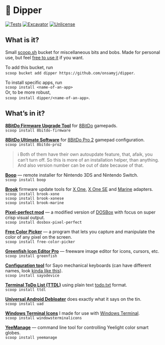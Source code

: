 # 🥣 Dipper

[![Tests](https://github.com/onsamyj/dipper/actions/workflows/ci.yml/badge.svg)](https://github.com/onsamyj/dipper/actions/workflows/ci.yml) [![Excavator](https://github.com/onsamyj/dipper/actions/workflows/excavator.yml/badge.svg)](https://github.com/onsamyj/dipper/actions/workflows/excavator.yml) [![Unlicense](https://img.shields.io/badge/Unlicense-Public_Domain-informational?logo=unlicense)](https://unlicense.org/)



## What is it?

Small [scoop.sh](https://scoop.sh/) bucket for miscellaneous bits and bobs. Made for personal use, but feel [free to use it](https://unlicense.org/) if you want.

To add this bucket, run\
`scoop bucket add dipper https://github.com/onsamyj/dipper`.

To install specific apps, run\
`scoop install <name-of-an-app>`\
Or, to be more robust,\
`scoop install dipper/<name-of-an-app>`.



## What’s in it?

**[8BitDo Firmware Upgrade Tool](https://support.8bitdo.com/firmware-updater.html)** for [8BitDo](https://www.8bitdo.com/) gamepads.\
`scoop install 8bitdo-firmware`



**[8BitDo Ultimate Software](https://support.8bitdo.com/ultimate/pro2.html)** for [8BitDo Pro 2](https://www.8bitdo.com/pro2/) gamepad configuration.\
`scoop install 8bitdo-pro2`

> ℹ️ Both of them have their own autoupdate feature, that, afaik, you can’t turn off. So this is more of an installation helper, than anything. And also version number can be out of date because of that.



**[Boop](https://github.com/miltoncandelero/Boop)** — remote installer for Nintendo 3DS and Nintendo Switch.\
`scoop install boop`



**[Brook](https://www.brookaccessory.com/)** firmware update tools for [X One](https://www.brookaccessory.com/detail/84585951/), [X One SE](https://www.brookaccessory.com/detail/43268489/) and [Marine](https://www.brookaccessory.com/detail/15320432/) adapters.\
`scoop install brook-xone`\
`scoop install brook-xonese`\
`scoop install brook-marine`



**[Pixel-perfect mod](https://github.com/bladeSk/DOSBox-pixel-perfect)** — a modified version of [DOSBox](https://www.dosbox.com/) with focus on super crisp visual output.\
`scoop install dosbox-pixel-perfect`



**[Free Color Picker](https://www.pazera-software.com/products/free-color-picker/)** — a program that lets you capture and manipulate the color of any pixel on the screen.\
`scoop install free-color-picker`



**[Greenfish Icon Editor Pro](http://greenfishsoftware.org/gfie.php)** — freeware image editor for icons, cursors, etc.\
`scoop install greenfish`



**[Configuration tool](https://sayodevice.com/help/std/en/web-device/)** for Sayo mechanical keyboards (can have different names, look [kinda like this](https://i.imgur.com/pok4pys.png)).\
`scoop install sayodevice`



**[Terminal ToDo List (TTDL)](https://github.com/VladimirMarkelov/ttdl/)** using plain text [todo.txt](https://todotxt.org) format.\
`scoop install ttdl`


**[Universal Android Debloater](https://github.com/0x192/universal-android-debloater)** does exactly what it says on the tin.\
`scoop install uad`


**[Windows Terminal Icons](https://github.com/onsamyj/WindowsTerminalIcons)** I made for use with [Windows Terminal](https://github.com/microsoft/terminal).\
`scoop install windowsterminalicons`



**[YeeManage](https://github.com/mdjx/YeeManage)** — command line tool for controlling Yeelight color smart globes.\
`scoop install yeemanage`

<!--

  ↑ ↑    .  .  _   _   _
=(o o)=  |\ | | | |_| |_
(") (")  | \| |_| |   |_
--- nothing personal ---
This is unlicense.org’d.

-->
